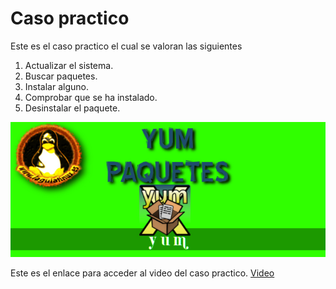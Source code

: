 # Caso practico
Este es el caso practico el cual se valoran las siguientes

1. Actualizar el sistema.
2. Buscar paquetes.
3. Instalar alguno.
4. Comprobar que se ha instalado.
5. Desinstalar el paquete.

![yum.jpg](/img/yum.jpg)

Este es el enlace para acceder al video del caso practico.
[Video]()
